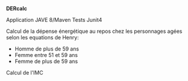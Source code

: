 
**********DERcalc**********


Application JAVE 8/Maven
Tests Junit4


Calcul de la dépense énergétique au repos chez les personnages agées 
selon les equations de Henry:
- Homme de plus de 59 ans
- Femme entre 51 et 59 ans
- Femme de plus de 59 ans

Calcul de l'IMC
